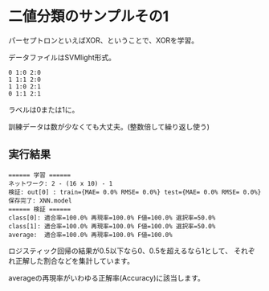 二値分類のサンプルその1
=======================

パーセプトロンといえばXOR、ということで、XORを学習。

データファイルはSVMlight形式。

	0 1:0 2:0
	1 1:1 2:0
	1 1:0 2:1
	0 1:1 2:1

ラベルは0または1に。

訓練データは数が少なくても大丈夫。(整数倍して繰り返し使う)


実行結果
--------

	====== 学習 ======
	ネットワーク: 2 - (16 x 10) - 1
	検証: out[0] : train={MAE= 0.0% RMSE= 0.0%} test={MAE= 0.0% RMSE= 0.0%}
	保存完了: XNN.model
	====== 検証 ======
	class[0]: 適合率=100.0% 再現率=100.0% F値=100.0% 選択率=50.0%
	class[1]: 適合率=100.0% 再現率=100.0% F値=100.0% 選択率=50.0%
	average:  適合率=100.0% 再現率=100.0% F値=100.0%

ロジスティック回帰の結果が0.5以下なら0、0.5を超えるなら1として、
それぞれ正解した割合などを集計しています。

averageの再現率がいわゆる正解率(Accuracy)に該当します。
